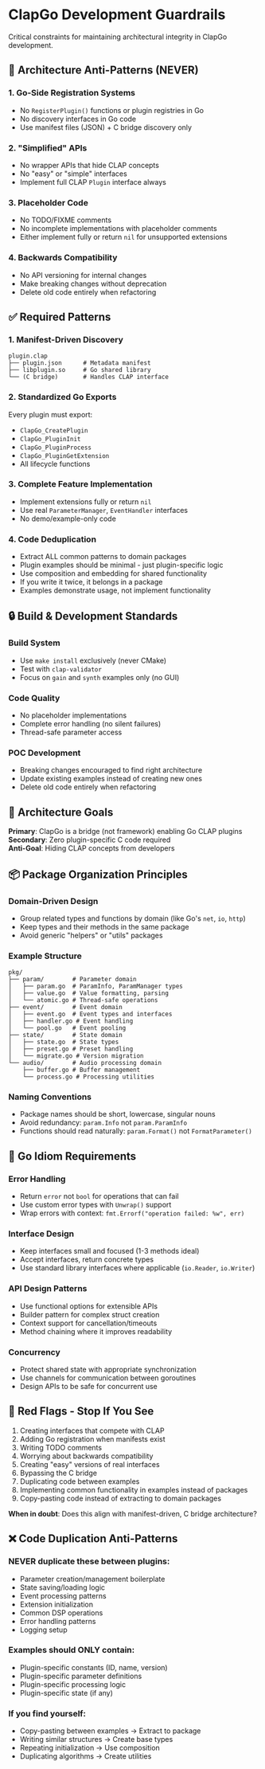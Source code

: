 # ClapGo Development Guardrails

Critical constraints for maintaining architectural integrity in ClapGo development.

## 🚫 Architecture Anti-Patterns (NEVER)

### 1. Go-Side Registration Systems
- No `RegisterPlugin()` functions or plugin registries in Go
- No discovery interfaces in Go code
- Use manifest files (JSON) + C bridge discovery only

### 2. "Simplified" APIs  
- No wrapper APIs that hide CLAP concepts
- No "easy" or "simple" interfaces
- Implement full CLAP `Plugin` interface always

### 3. Placeholder Code
- No TODO/FIXME comments
- No incomplete implementations with placeholder comments
- Either implement fully or return `nil` for unsupported extensions

### 4. Backwards Compatibility
- No API versioning for internal changes
- Make breaking changes without deprecation
- Delete old code entirely when refactoring

## ✅ Required Patterns

### 1. Manifest-Driven Discovery
```
plugin.clap
├── plugin.json      # Metadata manifest
├── libplugin.so     # Go shared library  
└── (C bridge)       # Handles CLAP interface
```

### 2. Standardized Go Exports
Every plugin must export:
- `ClapGo_CreatePlugin`
- `ClapGo_PluginInit`  
- `ClapGo_PluginProcess`
- `ClapGo_PluginGetExtension`
- All lifecycle functions

### 3. Complete Feature Implementation
- Implement extensions fully or return `nil`
- Use real `ParameterManager`, `EventHandler` interfaces
- No demo/example-only code

### 4. Code Deduplication
- Extract ALL common patterns to domain packages
- Plugin examples should be minimal - just plugin-specific logic
- Use composition and embedding for shared functionality
- If you write it twice, it belongs in a package
- Examples demonstrate usage, not implement functionality

## 🔒 Build & Development Standards

### Build System
- Use `make install` exclusively (never CMake)
- Test with `clap-validator`
- Focus on `gain` and `synth` examples only (no GUI)

### Code Quality
- No placeholder implementations
- Complete error handling (no silent failures)
- Thread-safe parameter access

### POC Development
- Breaking changes encouraged to find right architecture
- Update existing examples instead of creating new ones
- Delete old code entirely when refactoring

## 🎯 Architecture Goals

**Primary**: ClapGo is a bridge (not framework) enabling Go CLAP plugins  
**Secondary**: Zero plugin-specific C code required  
**Anti-Goal**: Hiding CLAP concepts from developers

## 📦 Package Organization Principles

### Domain-Driven Design
- Group related types and functions by domain (like Go's `net`, `io`, `http`)
- Keep types and their methods in the same package
- Avoid generic "helpers" or "utils" packages

### Example Structure
```
pkg/
├── param/        # Parameter domain
│   ├── param.go  # ParamInfo, ParamManager types
│   ├── value.go  # Value formatting, parsing
│   └── atomic.go # Thread-safe operations
├── event/        # Event domain
│   ├── event.go  # Event types and interfaces
│   ├── handler.go # Event handling
│   └── pool.go   # Event pooling
├── state/        # State domain
│   ├── state.go  # State types
│   ├── preset.go # Preset handling
│   └── migrate.go # Version migration
└── audio/        # Audio processing domain
    ├── buffer.go # Buffer management
    └── process.go # Processing utilities
```

### Naming Conventions
- Package names should be short, lowercase, singular nouns
- Avoid redundancy: `param.Info` not `param.ParamInfo`
- Functions should read naturally: `param.Format()` not `FormatParameter()`

## 🐹 Go Idiom Requirements

### Error Handling
- Return `error` not `bool` for operations that can fail
- Use custom error types with `Unwrap()` support
- Wrap errors with context: `fmt.Errorf("operation failed: %w", err)`

### Interface Design
- Keep interfaces small and focused (1-3 methods ideal)
- Accept interfaces, return concrete types
- Use standard library interfaces where applicable (`io.Reader`, `io.Writer`)

### API Design Patterns
- Use functional options for extensible APIs
- Builder pattern for complex struct creation
- Context support for cancellation/timeouts
- Method chaining where it improves readability

### Concurrency
- Protect shared state with appropriate synchronization
- Use channels for communication between goroutines
- Design APIs to be safe for concurrent use

## 🚨 Red Flags - Stop If You See

1. Creating interfaces that compete with CLAP
2. Adding Go registration when manifests exist  
3. Writing TODO comments
4. Worrying about backwards compatibility
5. Creating "easy" versions of real interfaces
6. Bypassing the C bridge
7. Duplicating code between examples
8. Implementing common functionality in examples instead of packages
9. Copy-pasting code instead of extracting to domain packages

**When in doubt**: Does this align with manifest-driven, C bridge architecture?

## ❌ Code Duplication Anti-Patterns

### NEVER duplicate these between plugins:
- Parameter creation/management boilerplate
- State saving/loading logic
- Event processing patterns
- Extension initialization
- Common DSP operations
- Error handling patterns
- Logging setup

### Examples should ONLY contain:
- Plugin-specific constants (ID, name, version)
- Plugin-specific parameter definitions
- Plugin-specific processing logic
- Plugin-specific state (if any)

### If you find yourself:
- Copy-pasting between examples → Extract to package
- Writing similar structures → Create base types
- Repeating initialization → Use composition
- Duplicating algorithms → Create utilities